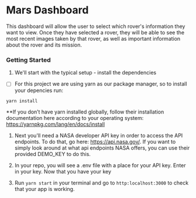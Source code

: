 # Mars Dashboard

This dashboard will allow the user to select which rover's information they want to view. Once they have selected a rover, they will be able to see the most recent images taken by that rover, as well as important information about the rover and its mission.

### Getting Started

1. We'll start with the typical setup - install the dependencies


 - [ ] For this project we are using yarn as our package manager, so to install your depencies run:

```yarn install```

**If you don’t have yarn installed globally, follow their installation documentation here according to your operating system: https://yarnpkg.com/lang/en/docs/install

1. Next you'll need a NASA developer API key in order to access the API endpoints. To do that, go here: https://api.nasa.gov/. If you want to simply look around at what api endpoints NASA offers, you can use their provided DEMO_KEY to do this.

2. In your repo, you will see a .env file with a place for your API key. Enter in your key. Now that you have your key

3. Run `yarn start` in your terminal and go to `http:localhost:3000` to check that your app is working.
